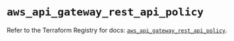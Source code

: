# `aws_api_gateway_rest_api_policy`

Refer to the Terraform Registry for docs: [`aws_api_gateway_rest_api_policy`](https://registry.terraform.io/providers/hashicorp/aws/5.76.0/docs/resources/api_gateway_rest_api_policy).
